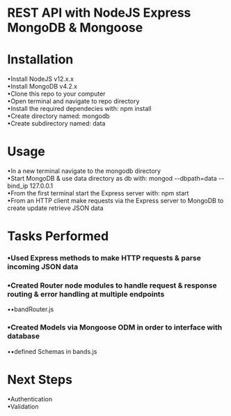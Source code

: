 # REST API with NodeJS Express MongoDB & Mongoose

# Installation   
•Install NodeJS v12.x.x  
•Install MongoDB v4.2.x  
•Clone this repo to your computer    
•Open terminal and navigate to repo directory    
•Install the required dependecies with: npm install  
•Create directory named: mongodb  
•Create subdirectory named: data  

# Usage   
•In a new terminal navigate to the mongodb directory    
•Start MongoDB & use data directory as db with: mongod --dbpath=data --bind_ip 127.0.0.1      
•From the first terminal start the Express server with: npm start    
•From an HTTP client make requests via the Express server to MongoDB to create update retrieve JSON data    

# Tasks Performed  
### •Used Express methods to make HTTP requests & parse incoming JSON data  
### •Created Router node modules to handle request & response routing & error handling at multiple endpoints  
••bandRouter.js  
### •Created Models via Mongoose ODM in order to interface with database   
••defined Schemas in bands.js  

# Next Steps  
•Authentication   
•Validation
